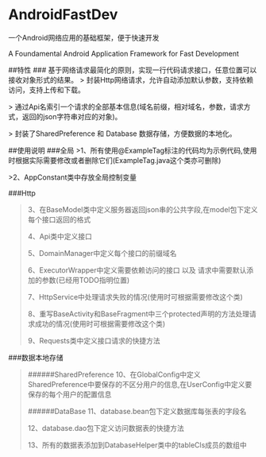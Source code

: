 # AndroidFastDev

一个Android网络应用的基础框架，便于快速开发<p>
A Foundamental Android Application Framework for Fast Development
<p><p>
##特性
### 基于网络请求最简化的原则，实现一行代码请求接口，任意位置可以接收对象形式的结果。
> 封装Http网络请求，允许自动添加默认参数，支持依赖访问，支持上传和下载。<p>
> 通过Api名索引一个请求的全部基本信息(域名前缀，相对域名，参数，请求方式，返回的json字符串对应的对象)。<p>
> 封装了SharedPreference 和 Database 数据存储，方便数据的本地化。<p>

<p>
##使用说明
###全局
>1、所有使用@ExampleTag标注的代码均为示例代码,使用时根据实际需要修改或者删除它们(ExampleTag.java这个类亦可删除)<p>
>2、AppConstant类中存放全局控制变量<p>

###Http
>3、在BaseModel类中定义服务器返回json串的公共字段,在model包下定义每个接口返回的格式<p>
>4、Api类中定义接口<p>
>5、DomainManager中定义每个接口的前缀域名<p>
>6、ExecutorWrapper中定义需要依赖访问的接口 以及 请求中需要默认添加的参数(已经用TODO指明位置)<p>
>7、HttpService中处理请求失败的情况(使用时可根据需要修改这个类)<p>
>8、重写BaseActivity和BaseFragment中三个protected声明的方法处理请求成功的情况(使用时可根据需要修改这个类)<p>
>9、Requests类中定义接口请求的快捷方法<p>

###数据本地存储
>######SharedPreference
>10、在GlobalConfig中定义SharedPreference中要保存的不区分用户的信息,在UserConfig中定义要保存的每个用户的配置信息<p>
>######DataBase
>11、database.bean包下定义数据库每张表的字段名<p>
>12、database.dao包下定义访问数据表的快捷方法<p>
>13、所有的数据表添加到DatabaseHelper类中的tableCls成员的数组中<p>

